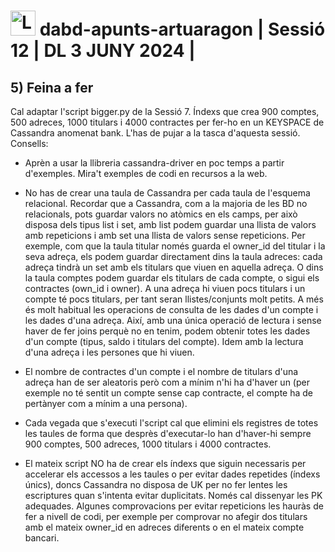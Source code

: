 # <img src="https://github.com/artHub-j/dabd-apunts-artuaragon/assets/92806890/bd0f85c2-26ab-488e-98e3-cce94a095788" alt="Logo_UPC svg" width="40" height="40"> dabd-apunts-artuaragon | Sessió 12 | DL 3 JUNY 2024 | 

## 5) Feina a fer

Cal adaptar l'script bigger.py de la Sessió 7. Índexs que crea 900 comptes, 500 adreces, 1000 titulars i 4000 contractes per fer-ho en un KEYSPACE de Cassandra anomenat bank. L'has de pujar a la tasca d'aquesta sessió. Consells:

- Aprèn a usar la llibreria cassandra-driver en poc temps a partir d'exemples. Mira't exemples de codi en recursos a la web.

- No has de crear una taula de Cassandra per cada taula de l'esquema relacional. Recordar que a Cassandra, com a la majoria de les BD no relacionals, pots guardar valors no atòmics en els camps, per això disposa dels tipus list i set, amb list podem guardar una llista de valors amb repeticions i amb set una llista de valors sense repeticions. Per exemple, com que la taula titular només guarda el owner_id del titular i la seva adreça, els podem guardar directament dins la taula adreces: cada adreça tindrà un set amb els titulars que viuen en aquella adreça. O dins la taula comptes podem guardar els titulars de cada compte, o sigui els contractes (own_id i owner). A una adreça hi viuen pocs titulars i un compte té pocs titulars, per tant seran llistes/conjunts molt petits. A més és molt habitual les operacions de consulta de les dades d'un compte i les dades d'una adreça. Així, amb una única operació de lectura i sense haver de fer joins perquè no en tenim, podem obtenir totes les dades d'un compte (tipus, saldo i titulars del compte). Idem amb la lectura d'una adreça i les persones que hi viuen.
- El nombre de contractes d'un compte i el nombre de titulars d'una adreça han de ser aleatoris però com a mínim n'hi ha d'haver un (per exemple no té sentit un compte sense cap contracte, el compte ha de pertànyer com a mínim a una persona).
- Cada vegada que s'executi l'script cal que elimini els registres de totes les taules de forma que desprès d'executar-lo han d'haver-hi sempre 900 comptes, 500 adreces, 1000 titulars i 4000 contractes.
- El mateix script NO ha de crear els índexs que siguin necessaris per accelerar els accessos a les taules o per evitar dades repetides (índexs únics), doncs Cassandra no disposa de UK per no fer lentes les escriptures quan s'intenta evitar duplicitats. Només cal dissenyar les PK adequades. Algunes comprovacions per evitar repeticions les hauràs de fer a nivell de codi, per exemple per comprovar no afegir dos titulars amb el mateix owner_id en adreces diferents o en el mateix compte bancari.